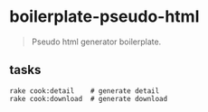 # boilerplate-pseudo-html
> Pseudo html generator boilerplate.

## tasks
~~~
rake cook:detail    # generate detail
rake cook:download  # generate download
~~~
